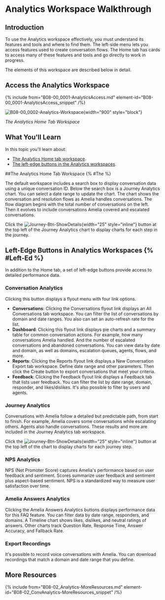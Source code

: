 # Analytics Workspace Walkthrough

## Introduction

To use the Analytics workspace effectively, you must understand its features and tools and where to find them. The left-side menu lets you access features used to create conversation flows. The Home tab has cards to access many of these features and tools and go directly to work in progress.

The elements of this workspace are described below in detail.

## Access the Analytics Workspace

{% include from="B08-00_0001-AnalyticsAccess.md" element-id="B08-00_0001-AnalyticsAccess_snippet" /%}

![B08-00_0002-Analytics-Workspace](B08-00_0002-Analytics-Workspace.png){width="900" style="block"}

*The Analytics Home Tab Workspace*

## What You'll Learn

In this topic you'll learn about:

* [The Analytics Home tab workspace](#The).
* [The left-edge buttons in the Analytics workspaces](#Left-Ed).

##The Analytics Home Tab Workspace {% #The %}

The default workspace includes a search box to display conversation data using a unique conversation ID. Below the search box is a Journey Analytics chart. You can select a date range to update the chart. The chart shows the conversation and resolution flows as Amelia handles conversations. The flow diagram begins with the total number of conversations on the left. Then it evolves to include conversations Amelia covered and escalated conversations.

Click the ![Journey-Btn-ShowDetails](Journey-Btn-ShowDetails.png){width="25" style="inline"} button at the top left of the Journey Analytics chart to display charts for each step in the journey.

## Left-Edge Buttons in Analytics Workspaces {% #Left-Ed %}

In addition to the Home tab, a set of left-edge buttons provide access to detailed performance data.

### Conversation Analytics

Clicking this button displays a flyout menu with four link options.

* **Conversations**: Clicking the Conversations flyout link displays an All Conversations tab workspace. You can filter the list of conversations by domain and date ranges. You also can set an auto-refresh rate for the list.
* **Dashboard**: Clicking this flyout link displays pie charts and a summary table for common conversation actions. For example, how many conversations Amelia handled. And the number of escalated conversations and abandoned conversations. You can view data by date and domain, as well as domains, escalation queues, agents, flows, and more.
* **Reports**: Clicking the Reports flyout link displays a New Conversation Export tab workspace. Define date range and other parameters. Then click the Create button to export conversations that meet your criteria.
* **Feedback**: Clicking the Feedback flyout link displays a Feedback tab that lists user feedback. You can filter the list by date range, domain, responder, and likes/dislikes. It's also possible to filter by users and agents.

### Journey Analytics

Conversations with Amelia follow a detailed but predictable path, from start to finish. For example, Amelia covers some conversations while escalating others. Agents also handle conversations. These results and more are included in the Journey Analytics tab workspace.

Click the ![Journey-Btn-ShowDetails](Journey-Btn-ShowDetails.png){width="25" style="inline"} button at the top left of the chart to display charts for each journey step.

### NPS Analytics

NPS (Net Promoter Score) captures Amelia's performance based on user feedback and sentiment. Scores summarize user feedback and sentiment plus aspect-based sentiment. NPS is a standardized way to measure user satisfaction over time.

### Amelia Answers Analytics

Clicking the Amelia Answers Analytics buttons displays performance data for this FAQ feature. You can filter data by date range, responders, and domains. A Timeline chart shows likes, dislikes, and neutral ratings of answers. Other charts track Question Rate, Response Time, Answer Accuracy, and Fallback Rate.

### Export Recordings

It's possible to record voice conversations with Amelia. You can download recordings that match a domain and date range that you define.

## More Resources

{% include from="B08-02_Analytics-MoreResources.md" element-id="B08-02_ConvAnalytics-MoreResources_snippet" /%}
